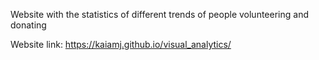 Website with the statistics of different trends of people volunteering and donating 

Website link: https://kaiamj.github.io/visual_analytics/
